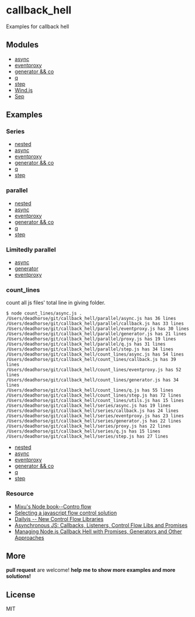 callback_hell
=============

Examples for callback hell

## Modules

* [async](https://github.com/caolan/async)
* [eventproxy](https://github.com/JacksonTian/eventproxy)
* [generator && co](https://github.com/visionmedia/co)
* [q](https://github.com/kriskowal/q)
* [step](https://github.com/creationix/step)
* [Wind.js](http://windjs.org/cn/)
* [Sep](https://github.com/substack/node-seq)

## Examples

### Series

* [nested](https://github.com/dead-horse/callback_hell/blob/master/series/callback.js)
* [async](https://github.com/dead-horse/callback_hell/blob/master/series/async.js)
* [eventproxy](https://github.com/dead-horse/callback_hell/blob/master/series/eventproxy.js)
* [generator && co](https://github.com/dead-horse/callback_hell/blob/master/series/generator.js)
* [q](https://github.com/dead-horse/callback_hell/blob/master/series/q.js)
* [step](https://github.com/dead-horse/callback_hell/blob/master/series/step.js)

### parallel

* [nested](https://github.com/dead-horse/callback_hell/blob/master/parallel/callback.js)
* [async](https://github.com/dead-horse/callback_hell/blob/master/parallel/async.js)
* [eventproxy](https://github.com/dead-horse/callback_hell/blob/master/parallel/eventproxy.js)
* [generator && co](https://github.com/dead-horse/callback_hell/blob/master/parallel/generator.js)
* [q](https://github.com/dead-horse/callback_hell/blob/master/parallel/q.js)
* [step](https://github.com/dead-horse/callback_hell/blob/master/parallel/step.js)

### Limitedly parallel

* [async](https://github.com/dead-horse/callback_hell/blob/master/limited_parallel/async.js)
* [generator](https://github.com/dead-horse/callback_hell/blob/master/limited_parallel/generator.js)
* [eventproxy](https://github.com/dead-horse/callback_hell/blob/master/limited_parallel/eventproxy.js)


### count_lines

count all js files' total line in giving folder.

```
$ node count_lines/async.js .
/Users/deadhorse/git/callback_hell/parallel/async.js has 36 lines
/Users/deadhorse/git/callback_hell/parallel/callback.js has 33 lines
/Users/deadhorse/git/callback_hell/parallel/eventproxy.js has 30 lines
/Users/deadhorse/git/callback_hell/parallel/generator.js has 21 lines
/Users/deadhorse/git/callback_hell/parallel/proxy.js has 19 lines
/Users/deadhorse/git/callback_hell/parallel/q.js has 31 lines
/Users/deadhorse/git/callback_hell/parallel/step.js has 34 lines
/Users/deadhorse/git/callback_hell/count_lines/async.js has 54 lines
/Users/deadhorse/git/callback_hell/count_lines/callback.js has 39 lines
/Users/deadhorse/git/callback_hell/count_lines/eventproxy.js has 52 lines
/Users/deadhorse/git/callback_hell/count_lines/generator.js has 34 lines
/Users/deadhorse/git/callback_hell/count_lines/q.js has 55 lines
/Users/deadhorse/git/callback_hell/count_lines/step.js has 72 lines
/Users/deadhorse/git/callback_hell/count_lines/utils.js has 15 lines
/Users/deadhorse/git/callback_hell/series/async.js has 19 lines
/Users/deadhorse/git/callback_hell/series/callback.js has 24 lines
/Users/deadhorse/git/callback_hell/series/eventproxy.js has 23 lines
/Users/deadhorse/git/callback_hell/series/generator.js has 22 lines
/Users/deadhorse/git/callback_hell/series/proxy.js has 22 lines
/Users/deadhorse/git/callback_hell/series/q.js has 15 lines
/Users/deadhorse/git/callback_hell/series/step.js has 27 lines
```

* [nested](https://github.com/dead-horse/callback_hell/blob/master/count_lines/callback.js)
* [async](https://github.com/dead-horse/callback_hell/blob/master/count_lines/async.js)
* [eventproxy](https://github.com/dead-horse/callback_hell/blob/master/count_lines/eventproxy.js)
* [generator && co](https://github.com/dead-horse/callback_hell/blob/master/count_lines/generator.js)
* [q](https://github.com/dead-horse/callback_hell/blob/master/count_lines/q.js)
* [step](https://github.com/dead-horse/callback_hell/blob/master/count_lines/step.js)



### Resource

* [Mixu's Node book--Contro flow](http://book.mixu.net/node/ch7.html)
* [Selecting a javascript flow control solution](https://github.com/scriby/asyncblock/wiki/Selecting-a-javascript-flow-control-solution)
* [Dailyjs -- New Control Flow Libraries](http://dailyjs.com/2012/02/20/new-flow-control-libraries/)
* [Asynchronous JS: Callbacks, Listeners, Control Flow Libs and Promises](http://sporto.github.io/blog/2012/12/09/callbacks-listeners-promises/)
* [Managing Node.js Callback Hell with Promises, Generators and Other Approaches](http://strongloop.com/strongblog/node-js-callback-hell-promises-generators/)

## More

**pull request** are welcome!
**help me to show more examples and more solutions!**

## License
MIT
